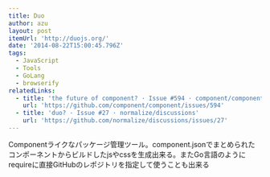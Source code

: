 ```yaml
---
title: Duo
author: azu
layout: post
itemUrl: 'http://duojs.org/'
date: '2014-08-22T15:00:45.796Z'
tags:
  - JavaScript
  - Tools
  - GoLang
  - browserify
relatedLinks:
  - title: 'the future of component? · Issue #594 · component/component'
    url: 'https://github.com/component/component/issues/594'
  - title: 'duo? · Issue #27 · normalize/discussions'
    url: 'https://github.com/normalize/discussions/issues/27'
---
```

Componentライクなパッケージ管理ツール。component.jsonでまとめられたコンポーネントからビルドしたjsやcssを生成出来る。またGo言語のようにrequireに直接GitHubのレポジトリを指定して使うことも出来る
